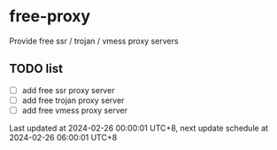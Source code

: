 
# free-proxy
Provide free ssr / trojan / vmess proxy servers


## TODO list
- [ ] add free ssr proxy server
- [ ] add free trojan proxy server
- [ ] add free vmess proxy server

Last updated at 2024-02-26 00:00:01 UTC+8, next update schedule at 2024-02-26 06:00:01 UTC+8

